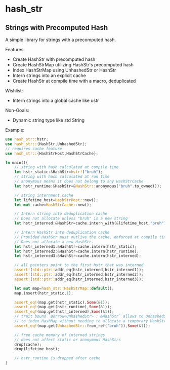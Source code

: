 hash_str
========

## Strings with Precomputed Hash

A simple library for strings with a precomputed hash.

Features:
- Create HashStr with precomputed hash
- Create HashStrMap utilizing HashStr's precomputed hash
- Index HashStrMap using UnhashedStr or HashStr
- Intern strings into an explicit cache
- Create HashStr at compile time with a macro, deduplicated

Wishlist:
- Intern strings into a global cache like ustr

Non-Goals:
- Dynamic string type like std String

Example:
```rust
use hash_str::hstr;
use hash_str::{HashStr,UnhashedStr};
// requires cache feature
use hash_str::{HashStrHost,HashStrCache};

fn main(){
	// string with hash calculated at compile time
	let hstr_static:&HashStr=hstr!("bruh");
	// string with hash calculated at run time
	// anonymous means it does not belong to any HashStrCache
	let hstr_runtime:&HashStr=&HashStr::anonymous("bruh".to_owned());

	// string internment cache
	let lifetime_host=HashStrHost::new();
	let mut cache=HashStrCache::new();

	// Intern string into deduplication cache
	// Does not allocate unless "bruh" is a new string
	let hstr_interned:&HashStr=cache.intern_with(&lifetime_host,"bruh");

	// Intern HashStr into deduplication cache
	// Provided HashStr must outlive the cache, enforced at compile time
	// Does not allocate a new HashStr.
	let hstr_interned1:&HashStr=cache.intern(hstr_static);
	let hstr_interned2:&HashStr=cache.intern(hstr_runtime);
	let hstr_interned3:&HashStr=cache.intern(hstr_interned);

	// all pointers point to the first hstr that was interned
	assert!(std::ptr::addr_eq(hstr_interned,hstr_interned1));
	assert!(std::ptr::addr_eq(hstr_interned,hstr_interned2));
	assert!(std::ptr::addr_eq(hstr_interned,hstr_interned3));

	let mut map=hash_str::HashStrMap::default();
	map.insert(hstr_static,1);

	assert_eq!(map.get(hstr_static),Some(&1));
	assert_eq!(map.get(hstr_runtime),Some(&1));
	assert_eq!(map.get(hstr_interned),Some(&1));
	// trait bound `Borrow<UnhashedStr> : &HashStr` allows to UnhashedStr
	// to index HashMap without needing to allocate a temporary HashStr
	assert_eq!(map.get(UnhashedStr::from_ref("bruh")),Some(&1));

	// free cache memory of interned strings
	// does not affect static or anonymous HashStrs
	drop(cache);
	drop(lifetime_host);

	// hstr_runtime is dropped after cache
}
```
